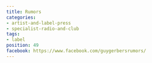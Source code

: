 ```yaml
---
title: Rumors
categories:
- artist-and-label-press
- specialist-radio-and-club
tags:
- label
position: 49
facebook: https://www.facebook.com/guygerbersrumors/
---
```


